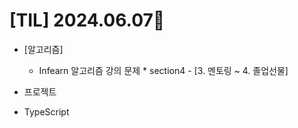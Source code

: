 # [TIL] 2024.06.07🐾

* [알고리즘]
    * Infearn 알고리즘 강의 문제 
            * section4 - [3. 멘토링 ~ 4. 졸업선물]

* 프로젝트

* TypeScript